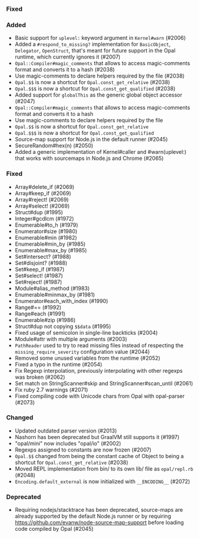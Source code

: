 ### Fixed

### Added

- Basic support for `uplevel:` keyword argument in `Kernel#warn` (#2006)
- Added a `#respond_to_missing?` implementation for `BasicObject`, `Delegator`, `OpenStruct`, that's meant for future support in the Opal runtime, which currently ignores it (#2007)
- `Opal::Compiler#magic_comments` that allows to access magic-comments format and converts it to a hash (#2038)
- Use magic-comments to declare helpers required by the file (#2038)
- `Opal.$$` is now a shortcut for `Opal.const_get_relative` (#2038)
- `Opal.$$$` is now a shortcut for `Opal.const_get_qualified` (#2038)
- Added support for `globalThis` as the generic global object accessor (#2047)
- `Opal::Compiler#magic_comments` that allows to access magic-comments format and converts it to a hash
- Use magic-comments to declare helpers required by the file
- `Opal.$$` is now a shortcut for `Opal.const_get_relative`
- `Opal.$$$` is now a shortcut for `Opal.const_get_qualified`
- Source-map support for Node.js in the default runner (#2045)
- SecureRandom#hex(n) (#2050)
- Added a generic implementation of Kernel#caller and #warn(uplevel:) that works with sourcemaps in Node.js and Chrome (#2065)


### Fixed

- Array#delete_if (#2069)
- Array#keep_if (#2069)
- Array#reject! (#2069)
- Array#select! (#2069)
- Struct#dup (#1995)
- Integer#gcdlcm (#1972)
- Enumerable#to_h (#1979)
- Enumerator#size (#1980)
- Enumerable#min (#1982)
- Enumerable#min_by (#1985)
- Enumerable#max_by (#1985)
- Set#intersect? (#1988)
- Set#disjoint? (#1988)
- Set#keep_if (#1987)
- Set#select! (#1987)
- Set#reject! (#1987)
- Module#alias_method (#1983)
- Enumerable#minmax_by (#1981)
- Enumerator#each_with_index (#1990)
- Range#== (#1992)
- Range#each (#1991)
- Enumerable#zip (#1986)
- Struct#dup not copying `$$data` (#1995)
- Fixed usage of semicolon in single-line backticks (#2004)
- Module#attr with multiple arguments (#2003)
- `PathReader` used to try to read missing files instead of respecting the `missing_require_severity` configuration value (#2044)
- Removed some unused variables from the runtime (#2052)
- Fixed a typo in the runtime (#2054)
- Fix Regexp interpolation, previously interpolating with other regexps was broken (#2062)
- Set match on StringScanner#skip and StringScanner#scan_until (#2061)
- Fix ruby 2.7 warnings (#2071)
- Fixed compiling code with Unicode chars from Opal with opal-parser (#2073)


### Changed

- Updated outdated parser version (#2013)
- Nashorn has been deprecated but GraalVM still supports it (#1997)
- "opal/mini" now includes "opal/io" (#2002)
- Regexps assigned to constants are now frozen (#2007)
- `Opal.$$` changed from being the constant cache of Object to being a shortcut for `Opal.const_get_relative` (#2038)
- Moved REPL implementation from bin/ to its own lib/ file as `opal/repl.rb` (#2048)
- `Encoding.default_external` is now initialized with `__ENCODING__` (#2072)


### Deprecated

- Requiring nodejs/stacktrace has been deprecated, source-maps are already
  supported by the default Node.js runner or by requiring https://github.com/evanw/node-source-map-support
  before loading code compiled by Opal (#2045)
